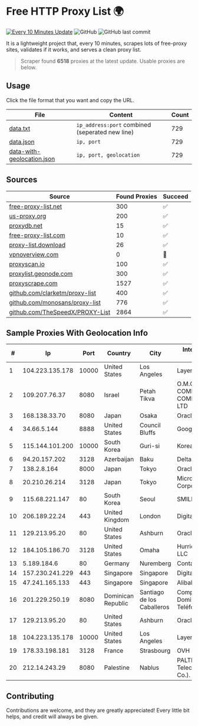 
# Free HTTP Proxy List 🌍

[![Every 10 Minutes Update](https://github.com/mertguvencli/http-proxy-list/actions/workflows/main.yml/badge.svg?branch=main)](https://github.com/mertguvencli/http-proxy-list/actions/workflows/main.yml)
![GitHub](https://img.shields.io/github/license/mertguvencli/http-proxy-list)
![GitHub last commit](https://img.shields.io/github/last-commit/mertguvencli/http-proxy-list)

It is a lightweight project that, every 10 minutes, scrapes lots of free-proxy sites, validates if it works, and serves a clean proxy list.


> Scraper found **6518** proxies at the latest update. Usable proxies are below.

## Usage

Click the file format that you want and copy the URL.


|File|Content|Count|
|----|-------|-----|
|[data.txt](https://raw.githubusercontent.com/mertguvencli/http-proxy-list/main/proxy-list/data.txt)|`ip_address:port` combined (seperated new line)|729|
|[data.json](https://raw.githubusercontent.com/mertguvencli/http-proxy-list/main/proxy-list/data.json)|`ip, port`|729|
|[data-with-geolocation.json](https://raw.githubusercontent.com/mertguvencli/http-proxy-list/main/proxy-list/data-with-geolocation.json)|`ip, port, geolocation`|729|

## Sources

|Source|Found Proxies|Succeed|
|------|-------------|-------|
|[free-proxy-list.net](https://free-proxy-list.net)|300|✅|
|[us-proxy.org](https://www.us-proxy.org)|200|✅|
|[proxydb.net](http://proxydb.net)|15|✅|
|[free-proxy-list.com](https://free-proxy-list.com/?page=&port=&type%5B%5D=http&type%5B%5D=https&up_time=0&search=Search)|10|✅|
|[proxy-list.download](https://www.proxy-list.download/HTTP)|26|✅|
|[vpnoverview.com](https://vpnoverview.com/privacy/anonymous-browsing/free-proxy-servers)|0|🚫|
|[proxyscan.io](https://www.proxyscan.io)|100|✅|
|[proxylist.geonode.com](https://proxylist.geonode.com/api/proxy-list?limit=300&page=1&sort_by=lastChecked&sort_type=desc&protocols=http,https)|300|✅|
|[proxyscrape.com](https://api.proxyscrape.com/v2/?request=displayproxies&protocol=http&timeout=10000&country=all&ssl=all&anonymity=all)|1527|✅|
|[github.com/clarketm/proxy-list](https://raw.githubusercontent.com/clarketm/proxy-list/master/proxy-list-raw.txt)|400|✅|
|[github.com/monosans/proxy-list](https://raw.githubusercontent.com/monosans/proxy-list/main/proxies/http.txt)|776|✅|
|[github.com/TheSpeedX/PROXY-List](https://raw.githubusercontent.com/TheSpeedX/PROXY-List/master/http.txt)|2864|✅|


## Sample Proxies With Geolocation Info

|#|Ip|Port|Country|City|Internet Service Provider|
|-|--|----|-------|----|-------------------------|
|1|104.223.135.178|10000|United States|Los Angeles|LayerHost|
|2|109.207.76.37|8080|Israel|Petah Tikva|O.M.C. COMPUTERS & COMMUNICATIONS LTD|
|3|168.138.33.70|8080|Japan|Osaka|Oracle Corporation|
|4|34.66.5.144|8888|United States|Council Bluffs|Google LLC|
|5|115.144.101.200|10000|South Korea|Guri-si|Korea Telecom|
|6|94.20.157.202|3128|Azerbaijan|Baku|Delta Telecom|
|7|138.2.8.164|8000|Japan|Tokyo|Oracle Corporation|
|8|20.210.26.214|3128|Japan|Tokyo|Microsoft Corporation|
|9|115.68.221.147|80|South Korea|Seoul|SMILESERV|
|10|206.189.22.24|443|United Kingdom|London|DigitalOcean, LLC|
|11|129.213.95.20|80|United States|Ashburn|Oracle Corporation|
|12|184.105.186.70|3128|United States|Omaha|Hurricane Electric LLC|
|13|5.189.184.6|80|Germany|Nuremberg|Contabo GmbH|
|14|157.230.241.229|443|Singapore|Singapore|DigitalOcean, LLC|
|15|47.241.165.133|443|Singapore|Singapore|Alibaba.com LLC|
|16|201.229.250.19|8080|Dominican Republic|Santiago de los Caballeros|Compañía Dominicana de Teléfonos S. A.|
|17|129.213.95.20|80|United States|Ashburn|Oracle Corporation|
|18|104.223.135.178|10000|United States|Los Angeles|LayerHost|
|19|178.33.198.181|3128|France|Strasbourg|OVH SAS|
|20|212.14.243.29|8080|Palestine|Nablus|PALTEL (Palestine Telecommunications Co.).|



## Contributing

Contributions are welcome, and they are greatly appreciated! Every
little bit helps, and credit will always be given.

